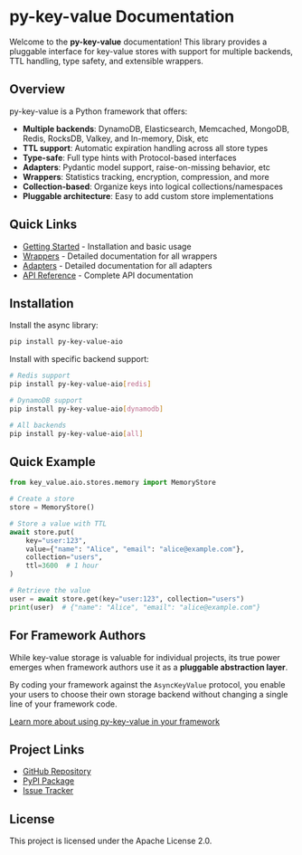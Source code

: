 # py-key-value Documentation

Welcome to the **py-key-value** documentation! This library provides a pluggable
interface for key-value stores with support for multiple backends, TTL handling,
type safety, and extensible wrappers.

## Overview

py-key-value is a Python framework that offers:

- **Multiple backends**: DynamoDB, Elasticsearch, Memcached, MongoDB, Redis,
  RocksDB, Valkey, and In-memory, Disk, etc
- **TTL support**: Automatic expiration handling across all store types
- **Type-safe**: Full type hints with Protocol-based interfaces
- **Adapters**: Pydantic model support, raise-on-missing behavior, etc
- **Wrappers**: Statistics tracking, encryption, compression, and more
- **Collection-based**: Organize keys into logical collections/namespaces
- **Pluggable architecture**: Easy to add custom store implementations

## Quick Links

- [Getting Started](getting-started.md) - Installation and basic usage
- [Wrappers](wrappers.md) - Detailed documentation for all wrappers
- [Adapters](adapters.md) - Detailed documentation for all adapters
- [API Reference](api/protocols.md) - Complete API documentation

## Installation

Install the async library:

```bash
pip install py-key-value-aio
```

Install with specific backend support:

```bash
# Redis support
pip install py-key-value-aio[redis]

# DynamoDB support
pip install py-key-value-aio[dynamodb]

# All backends
pip install py-key-value-aio[all]
```

## Quick Example

```python
from key_value.aio.stores.memory import MemoryStore

# Create a store
store = MemoryStore()

# Store a value with TTL
await store.put(
    key="user:123",
    value={"name": "Alice", "email": "alice@example.com"},
    collection="users",
    ttl=3600  # 1 hour
)

# Retrieve the value
user = await store.get(key="user:123", collection="users")
print(user)  # {"name": "Alice", "email": "alice@example.com"}
```

## For Framework Authors

While key-value storage is valuable for individual projects, its true power
emerges when framework authors use it as a **pluggable abstraction layer**.

By coding your framework against the `AsyncKeyValue` protocol, you enable your
users to choose their own storage backend without changing a single line of your
framework code.

[Learn more about using py-key-value in your framework](getting-started.md#for-framework-authors)

## Project Links

- [GitHub Repository](https://github.com/strawgate/py-key-value)
- [PyPI Package](https://pypi.org/project/py-key-value-aio/)
- [Issue Tracker](https://github.com/strawgate/py-key-value/issues)

## License

This project is licensed under the Apache License 2.0.

